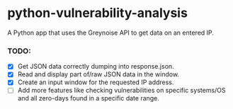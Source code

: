 # python-vulnerability-analysis
A Python app that uses the Greynoise API to get data on an entered IP.


### TODO:

- [x] Get JSON data correctly dumping into response.json.
- [x] Read and display part of/raw JSON data in the window.
- [x] Create an input window for the requested IP address.
- [ ] Add more features like checking vulnerabilities on specific systems/OS and 
all zero-days found in a specific date range.
